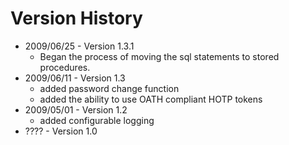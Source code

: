 # Version History #
  * 2009/06/25 - Version 1.3.1
    * Began the process of moving the sql statements to stored procedures.
  * 2009/06/11 - Version 1.3
    * added password change function
    * added the ability to use OATH compliant HOTP tokens
  * 2009/05/01 - Version 1.2
    * added configurable logging
  * ???? - Version 1.0